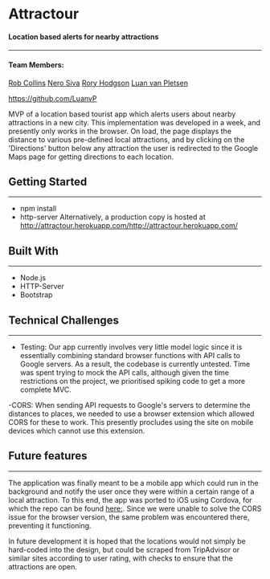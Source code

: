 # Attractour
#### Location based alerts for nearby attractions
---------------------------

#### Team Members:
[Rob Collins](https://github.com/racoll)
[Nero Siva](https://github.com/neroshan12)
[Rory Hodgson](https://github.com/rorybot)
[Luan van Pletsen](https://github.com/LuanvP)


https://github.com/LuanvP

MVP of a location based tourist app which alerts users about nearby attractions in a new city. This implementation was developed in a week, and presently only works in the browser. On load, the page displays the distance to various pre-defined local attractions, and by clicking on the 'Directions' button below any attraction the user is redirected to the Google Maps page for getting directions to each location. 

## Getting Started
------------------
- npm install
- http-server
Alternatively, a production copy is hosted at http://attractour.herokuapp.com/http://attractour.herokuapp.com/

## Built With
----------
- Node.js
- HTTP-Server
- Bootstrap


## Technical Challenges
--------------------
- Testing: Our app currently involves very little model logic since it is essentially combining standard browser functions with API calls to Google servers. As a result, the codebase is currently untested. Time was spent trying to mock the API calls, although given the time restrictions on the project, we prioritised spiking code to get a more complete MVC.

-CORS: When sending API requests to Google's servers to determine the distances to places, we needed to use a browser extension which allowed CORS for these to work. This presently procludes using the site on mobile devices which cannot use this extension.

## Future features
------------------
The application was finally meant to be a mobile app which could run in the background and notify the user once they were within a certain range of a local attraction. To this end, the app was ported to iOS using Cordova, for which the repo can be found [here:](https://github.com/racoll/attractour). Since we were unable to solve the CORS issue for the browser version, the same problem was encountered there, preventing it functioning. 

In future development it is hoped that the locations would not simply be hard-coded into the design, but could be scraped from TripAdvisor or similar sites according to user rating, with checks to ensure that the attractions are open.
